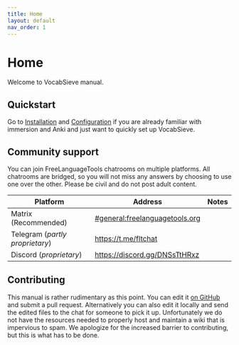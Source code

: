 ```yaml
---
title: Home
layout: default
nav_order: 1
---
```

# Home

Welcome to VocabSieve manual.

## Quickstart

Go to [Installation]({{site.baseurl}}/installation.html) and [Configuration]({{site.baseurl}}/configuration.html) 
if you are already familiar with immersion and Anki and just want to quickly set up VocabSieve.

## Community support

You can join FreeLanguageTools chatrooms on multiple platforms. All chatrooms are bridged, so you will not miss any answers by choosing to use one over the other. Please be civil and do not post adult content.

| Platform                | Address                         | Notes |
|  ---                    |    ----                         | ---   |
| Matrix (Recommended)    | [#general:freelanguagetools.org](https://matrix.to/#/#general:freelanguagetools.org)  |       |
| Telegram (*partly proprietary*)      | <https://t.me/fltchat>          |       |
| Discord (*proprietary*) | <https://discord.gg/DNSsTtHRxz>              |       |

## Contributing

This manual is rather rudimentary as this point. You can edit it [on GitHub](https://github.com/FreeLanguageTools/vocabsieve/tree/master/docs) and submit a pull request. Alternatively you can also edit it locally and send the edited files to the chat for someone to pick it up. Unfortunately we do not have the resources needed to properly host and maintain a wiki that is impervious to spam. We apologize for the increased barrier to contributing, but this is what has to be done.